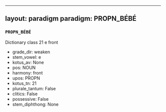 
---
layout: paradigm
paradigm: PROPN_BÉBÉ
---
### ` PROPN_BÉBÉ `

Dictionary class 21 e front
* grade_dir: weaken
* stem_vowel: e
* kotus_av: None
* pos: NOUN
* harmony: front
* upos: PROPN
* kotus_tn: 21
* plurale_tantum: False
* clitics: False
* possessive: False
* stem_diphthong: None
